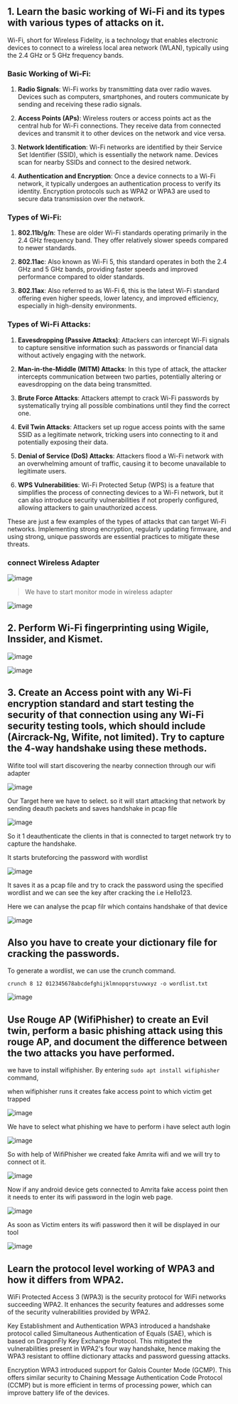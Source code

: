 ## 1. Learn the basic working of Wi-Fi and its types with various types of attacks on it.

Wi-Fi, short for Wireless Fidelity, is a technology that enables electronic devices to connect to a wireless local area network (WLAN), typically using the 2.4 GHz or 5 GHz frequency bands.

### Basic Working of Wi-Fi:

1. **Radio Signals**: Wi-Fi works by transmitting data over radio waves. Devices such as computers, smartphones, and routers communicate by sending and receiving these radio signals.

2. **Access Points (APs)**: Wireless routers or access points act as the central hub for Wi-Fi connections. They receive data from connected devices and transmit it to other devices on the network and vice versa.

3. **Network Identification**: Wi-Fi networks are identified by their Service Set Identifier (SSID), which is essentially the network name. Devices scan for nearby SSIDs and connect to the desired network.

4. **Authentication and Encryption**: Once a device connects to a Wi-Fi network, it typically undergoes an authentication process to verify its identity. Encryption protocols such as WPA2 or WPA3 are used to secure data transmission over the network.

### Types of Wi-Fi:

1. **802.11b/g/n**: These are older Wi-Fi standards operating primarily in the 2.4 GHz frequency band. They offer relatively slower speeds compared to newer standards.

2. **802.11ac**: Also known as Wi-Fi 5, this standard operates in both the 2.4 GHz and 5 GHz bands, providing faster speeds and improved performance compared to older standards.

3. **802.11ax**: Also referred to as Wi-Fi 6, this is the latest Wi-Fi standard offering even higher speeds, lower latency, and improved efficiency, especially in high-density environments.

### Types of Wi-Fi Attacks:

1. **Eavesdropping (Passive Attacks)**: Attackers can intercept Wi-Fi signals to capture sensitive information such as passwords or financial data without actively engaging with the network.

2. **Man-in-the-Middle (MITM) Attacks**: In this type of attack, the attacker intercepts communication between two parties, potentially altering or eavesdropping on the data being transmitted.

3. **Brute Force Attacks**: Attackers attempt to crack Wi-Fi passwords by systematically trying all possible combinations until they find the correct one.

4. **Evil Twin Attacks**: Attackers set up rogue access points with the same SSID as a legitimate network, tricking users into connecting to it and potentially exposing their data.

5. **Denial of Service (DoS) Attacks**: Attackers flood a Wi-Fi network with an overwhelming amount of traffic, causing it to become unavailable to legitimate users.

6. **WPS Vulnerabilities**: Wi-Fi Protected Setup (WPS) is a feature that simplifies the process of connecting devices to a Wi-Fi network, but it can also introduce security vulnerabilities if not properly configured, allowing attackers to gain unauthorized access.

These are just a few examples of the types of attacks that can target Wi-Fi networks. Implementing strong encryption, regularly updating firmware, and using strong, unique passwords are essential practices to mitigate these threats.

### connect Wireless Adapter

![image](https://github.com/jayshah17/Implementation-of-Cyber-Security-Lab/assets/76842630/9786d970-9b47-4471-aed0-0f40eeffbac7)

> We have to start monitor mode in wireless adapter 

![image](https://github.com/jayshah17/Implementation-of-Cyber-Security-Lab/assets/76842630/20078acb-ab3e-4dc3-8f7e-3de0d769c9fa)



## 2. Perform Wi-Fi fingerprinting using Wigile, Inssider, and Kismet.

![image](https://github.com/jayshah17/Implementation-of-Cyber-Security-Lab/assets/76842630/27845981-74e6-420e-b357-e5477951567d)



![image](https://github.com/jayshah17/Implementation-of-Cyber-Security-Lab/assets/76842630/3a55c7c0-fca8-4fcd-b927-82e93a7887b7)


## 3. Create an Access point with any Wi-Fi encryption standard and start testing the security of that connection using any Wi-Fi security testing tools, which should include (Aircrack-Ng, Wifite, not limited). Try to capture the 4-way handshake using these methods. 

Wifite tool will start discovering the nearby connection through our wifi adapter

![image](https://github.com/jayshah17/Implementation-of-Cyber-Security-Lab/assets/76842630/0f15ae79-80e5-4de5-8f71-839896af0984)

Our Target here we have to select. so it will start attacking that network by sending deauth packets and saves handshake in pcap file 

![image](https://github.com/jayshah17/Implementation-of-Cyber-Security-Lab/assets/76842630/dd255d94-72fb-48cb-b61e-019c1968a3bc)

So it 1 deauthenticate the clients in that is connected to target network try to capture the handshake.

It starts bruteforcing the password with wordlist

![image](https://github.com/jayshah17/Implementation-of-Cyber-Security-Lab/assets/76842630/60ded073-53d8-42f9-aadd-04e7302b3178)

It saves it as a pcap file and try to crack the password using the specified wordlist and we can see the key after cracking the i.e Hello123.

Here we can analyse the pcap filr which contains handshake of that device

![image](https://github.com/jayshah17/Implementation-of-Cyber-Security-Lab/assets/76842630/0d7a81bb-8fb8-4df7-88d3-b108a8542a85)

## Also you have to create your dictionary file for cracking the passwords.

To generate a wordlist, we can use the crunch command.

`crunch 8 12 012345678abcdefghijklmnopqrstuvwxyz -o wordlist.txt`

![image](https://github.com/jayshah17/Implementation-of-Cyber-Security-Lab/assets/76842630/bcfab00d-8ef4-4bc7-ae4a-1f6e24e55ede)

## Use Rouge AP (WifiPhisher) to create an Evil twin, perform a basic phishing attack using this rouge AP, and document the difference between the two attacks you have performed.

we have to install wifiphisher. By entering `sudo apt install wifiphisher` command,

when wifiphisher runs it creates fake access point to which victim get trapped

![image](https://github.com/jayshah17/Implementation-of-Cyber-Security-Lab/assets/76842630/a819a0db-a48e-401c-8dc4-7200cec0805f)

We have to select what phishing we have to perform i have select auth login

![image](https://github.com/jayshah17/Implementation-of-Cyber-Security-Lab/assets/76842630/3a94ddea-ced7-401c-b767-96b6edc11ea8)

So with help of WifiPhisher we created fake Amrita wifi and we will try to connect ot it.

![image](https://github.com/jayshah17/Implementation-of-Cyber-Security-Lab/assets/76842630/3e62f4ed-c99e-4749-b42d-bfb1899b1a3f)

Now if any android device gets connected to Amrita fake access point then it needs to enter its wifi password in the login web page.

![image](https://github.com/jayshah17/Implementation-of-Cyber-Security-Lab/assets/76842630/0c02691c-f253-446a-b231-e96217a40b6f)

As soon as Victim enters its wifi password then it will be displayed in our tool

![image](https://github.com/jayshah17/Implementation-of-Cyber-Security-Lab/assets/76842630/b3e8f9bd-90f6-4bc2-9483-4247c6aeb0ae)

## Learn the protocol level working of WPA3 and how it differs from WPA2.

WiFi Protected Access 3 (WPA3) is the security protocol for WiFi networks succeeding WPA2. It enhances the security features and addresses some of the security vulnerabilities provided by WPA2.

Key Establishment and Authentication WPA3 introduced a handshake protocol called Simultaneous Authentication of Equals (SAE), which is based on DragonFly Key Exchange Protocol. This mitigated the vulnerabilities present in WPA2's four way handshake, hence making the WPA3 resistant to offline dictionary attacks and password guessing attacks.

Encryption WPA3 introduced support for Galois Counter Mode (GCMP). This offers similar security to Chaining Message Authentication Code Protocol (CCMP) but is more efficient in terms of processing power, which can improve battery life of the devices.
